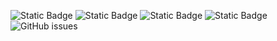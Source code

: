 ![Static Badge](https://img.shields.io/badge/blacklists-60-000000) ![Static Badge](https://img.shields.io/badge/blacklisted-2949867-cc0000) ![Static Badge](https://img.shields.io/badge/whitelisted-2242-00CC00) ![Static Badge](https://img.shields.io/badge/streaming_blacklist-28106-000000) ![GitHub issues](https://img.shields.io/github/issues/fabriziosalmi/blacklists)
